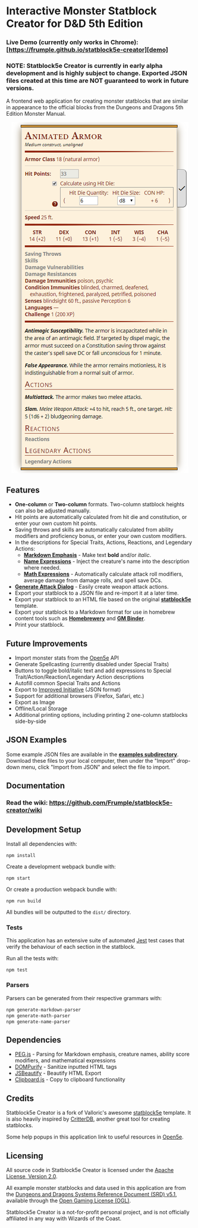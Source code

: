 # Interactive Monster Statblock Creator for D&D 5th Edition

### Live Demo (currently only works in Chrome): [https://frumple.github.io/statblock5e-creator][demo]

### NOTE: Statblock5e Creator is currently in early alpha development and is highly subject to change. Exported JSON files created at this time are NOT guaranteed to work in future versions.

A frontend web application for creating monster statblocks that are similar in appearance to the official blocks from the Dungeons and Dragons 5th Edition Monster Manual.

<div align="center">
  <img src="https://github.com/Frumple/statblock5e-creator/blob/master/images/statblock.png" />
</div>

## Features

- **One-column** or **Two-column** formats. Two-column statblock heights can also be adjusted manually.
- Hit points are automatically calculated from hit die and constitution, or enter your own custom hit points.
- Saving throws and skills are automatically calculated from ability modifiers and proficiency bonus, or enter your own custom modifiers.
- In the descriptions for Special Traits, Actions, Reactions, and Legendary Actions:
  - **[Markdown Emphasis][markdown-emphasis]** - Make text **bold** and/or *italic*.
  - **[Name Expressions][name-expressions]** - Inject the creature's name into the description where needed.
  - **[Math Expressions][math-expressions]** - Automatically calculate attack roll modifiers, average damage from damage rolls, and spell save DCs.
- **[Generate Attack Dialog][generate-attack-dialog]** - Easily create weapon attack actions.
- Export your statblock to a JSON file and re-import it at a later time.
- Export your statblock to an HTML file based on the original **[statblock5e][statblock5e]** template.
- Export your statblock to a Markdown format for use in homebrew content tools such as **[Homebrewery][homebrewery]** and **[GM Binder][gmbinder]**.
- Print your statblock.

## Future Improvements

- Import monster stats from the [Open5e][open5e] API
- Generate Spellcasting (currently disabled under Special Traits)
- Buttons to toggle bold/italic text and add expressions to Special Trait/Action/Reaction/Legendary Action descriptions
- Autofill common Special Traits and Actions
- Export to [Improved Initiative][improved-initiative] (JSON format)
- Support for additional browsers (Firefox, Safari, etc.)
- Export as Image
- Offline/Local Storage
- Additional printing options, including printing 2 one-column statblocks side-by-side

## JSON Examples

Some example JSON files are available in the **[examples subdirectory][examples]**. Download these files to your local computer, then under the "Import" drop-down menu, click "Import from JSON" and select the file to import.

## Documentation

### Read the wiki: https://github.com/Frumple/statblock5e-creator/wiki

## Development Setup

Install all dependencies with:

    npm install

Create a development webpack bundle with:

    npm start

Or create a production webpack bundle with:

    npm run build

All bundles will be outputted to the `dist/` directory.

### Tests

This application has an extensive suite of automated [Jest](jest) test cases that verify the behaviour of each section in the statblock.

Run all the tests with:

    npm test

### Parsers

Parsers can be generated from their respective grammars with:

    npm generate-markdown-parser
    npm generate-math-parser
    npm generate-name-parser

## Dependencies

- [PEG.js][pegjs] - Parsing for Markdown emphasis, creature names, ability score modifiers, and mathematical expressions
- [DOMPurify][dompurify] - Sanitize inputted HTML tags
- [JSBeautify][jsbeautify] - Beautify HTML Export
- [Clipboard.js][clipboardjs] - Copy to clipboard functionality

## Credits

Statblock5e Creator is a fork of Valloric's awesome [statblock5e][statblock5e] template. It is also heavily inspired by [CritterDB][critterdb], another great tool for creating statblocks.

Some help popups in this application link to useful resources in [Open5e][open5e].

## Licensing

All source code in Statblock5e Creator is licensed under the [Apache License, Version 2.0][apache2].

All example monster statblocks and data used in this application are from the [Dungeons and Dragons Systems Reference Document (SRD) v5.1][srd], available through the [Open Gaming License (OGL)][ogl].

Statblock5e Creator is a not-for-profit personal project, and is not officially affiliated in any way with Wizards of the Coast.

[demo]: https://frumple.github.io/statblock5e-creator
[examples]: https://github.com/Frumple/statblock5e-creator/tree/master/examples

[markdown-emphasis]: https://github.com/Frumple/statblock5e-creator/wiki/Markdown-Emphasis
[name-expressions]: https://github.com/Frumple/statblock5e-creator/wiki/Name-Expressions
[math-expressions]: https://github.com/Frumple/statblock5e-creator/wiki/Math-Expressions
[generate-attack-dialog]: https://github.com/Frumple/statblock5e-creator/wiki/Generate-Attack-Dialog

[jest]: https://jestjs.io
[pegjs]: https://pegjs.org
[dompurify]: https://github.com/cure53/DOMPurify
[jsbeautify]: https://github.com/beautify-web/js-beautify
[clipboardjs]: https://clipboardjs.com

[statblock5e]: https://github.com/valloric/statblock5e
[critterdb]: https://critterdb.com
[homebrewery]: https://homebrewery.naturalcrit.com
[gmbinder]: https://www.gmbinder.com
[improved-initiative]: https://www.improved-initiative.com
[open5e]: https://open5e.com

[apache2]: http://www.apache.org/licenses/LICENSE-2.0.html
[srd]: https://media.wizards.com/2016/downloads/DND/SRD-OGL_V5.1.pdf
[ogl]: https://github.com/Frumple/statblock5e-creator/OGL-LICENSE.txt